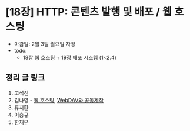 # [18장] HTTP: 콘텐츠 발행 및 배포 / 웹 호스팅

- 마감일: 2월 3일 월요일 자정
- todo:
  - 18장 웹 호스팅 + 19장 배포 시스템 (1~2.4)

## 정리 글 링크

1. 고석진
2. 김나영 - [웹 호스팅](https://feel5ny.github.io/2020/02/02/HTTP_018/), [WebDAV와 공동제작](https://feel5ny.github.io/2020/02/03/HTTP_019/)
3. 류지환
4. 이승규
5. 한재우
